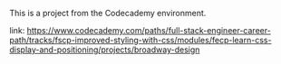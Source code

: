 This is a project from the Codecademy environment.

link: https://www.codecademy.com/paths/full-stack-engineer-career-path/tracks/fscp-improved-styling-with-css/modules/fecp-learn-css-display-and-positioning/projects/broadway-design